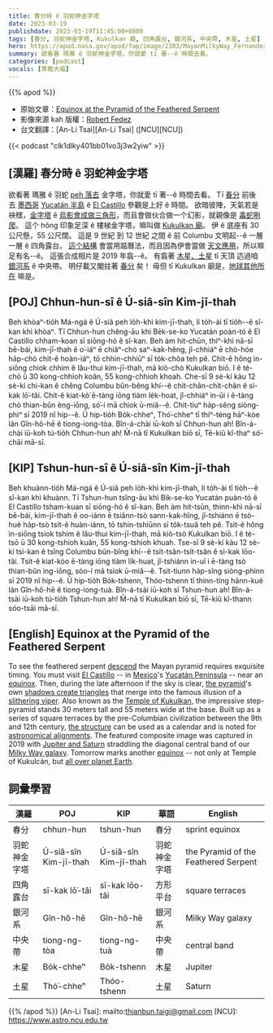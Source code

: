 ```yaml
---
title: 春分時 ê 羽蛇神金字塔
date: 2023-03-19
publishdate: 2023-03-19T11:45:00+0800
tags: [春分, 羽蛇神金字塔, Kukulkan 廟, 四角露台, 銀河系, 中央帶, 木星, 土星]
hero: https://apod.nasa.gov/apod/fap/image/2303/MayanMilkyWay_Fernandez_1080.jpg
summary: 欲看著 瑪雅 ê 羽蛇神金字塔，你就愛 tī 著--ê 時間去看。
categories: [podcast]
vocals: [草莓大福]
---
```


{{% apod %}}

- 原始文章：[Equinox at the Pyramid of the Feathered Serpent](https://apod.nasa.gov/apod/ap230319.html)
- 影像來源 kah 版權：[Robert Fedez](https://www.instagram.com/robert_fedez/)
- 台文翻譯：[An-Li Tsai][An-Li Tsai] ([NCU][NCU])

{{< podcast "clk1dlky401bb01vo3j3w2yiw" >}}

## [漢羅] 春分時 ê 羽蛇神金字塔
欲看著 瑪雅 ê 羽蛇 [peh 落去][descend] 金字塔，你就愛 tī 著--ê 時間去看。
Tī [春分][equinox 1] 前後 去 [墨西哥][Mexico] [Yucatán 半島][Yucatán Peninsula] ê [El Castillo][El Castillo] 參觀是上好 ê 時間。
欲暗彼陣，天氣若是袂䆀，[金字塔][the pyramid] ê [烏影會成做三角形][shadows create triangles]，而且會做伙合做一个幻影，就親像是 [毒蛇咧爬][slithering viper]。
這个 hŏng 印象足深 ê 樓梯金字塔，嘛叫做 [Kukulkan 廟][Temple of Kukulkan]。
伊 ê 底座有 30 公尺懸，55 公尺闊。
這是 9 世紀 到 12 世紀 之間 ê 前 Columbu 文明起--ê 一層一層 ê 四角露台。
[這个結構][the structure] 會當用踮曆法，而且因為伊會當做 [天文應用][astronomical alignments]，所以嘛足有名--ê。
這張合成相片是 2019 年翕--ê。
有翕著 [木星、土星][Jupiter and Saturn] tī 天頂 迒過咱 [銀河系][Milky Way galaxy] ê 中央帶。
明仔載又閣拄著 [春分][equinox 2] 矣！
毋但 tī Kukulkan 廟是，[地球其他所在][all over planet Earth] 嘛是。

## [POJ] Chhun-hun-sî ê Ú-siâ-sîn Kim-jī-thah
Beh khòaⁿ-tio̍h Má-ngá ê Ú-siâ peh lo̍h-khì kim-jī-thah, lí to̍h-ài tī tio̍h--ê sî-kan khì khòaⁿ.
Tī Chhun-hun chêng-āu khì Be̍k-se-ko Yucatán poàn-tó ê El Castillo chham-koan sī siōng-hó ê sî-kan.
Beh àm hit-chūn, thiⁿ-khì nā-sī bē-bái, kim-jī-thah ê o͘-iáⁿ ē chiâⁿ-chò saⁿ-kak-hêng, jî-chhiáⁿ ē chò-hóe ha̍p-chò chi̍t-ê hoàn-iáⁿ, tō chhin-chhiūⁿ sī to̍k-chôa teh pê.
Chit-ê hőng ìn-siōng chiok chhim ê lâu-thui kim-jī-thah, mā kiò-chò Kukulkan biō.
I ê té-chō ū 30 kong-chhioh koân, 55 kong-chhioh khoah.
Che-sī 9 sè-kí kàu 12 sè-kí chi-kan ê chêng Columbu bûn-bêng khí--ê chi̍t-chân-chi̍t-chân ê sì-kak lō͘-tâi.
Chit-ê kiat-kò͘ ē-tàng iōng tiàm le̍k-hoat, jî-chhiáⁿ in-ūi i ē-tàng chò thian-bûn èng-iōng, só͘-í mā chiok ū-miâ--ê.
Chit-tiuⁿ ha̍p-sêng siòng-phìⁿ sī 2019 nî hip--ê.
Ū hip-tio̍h Bo̍k-chheⁿ, Thó͘-chheⁿ tī thiⁿ-téng hāⁿ-kòe lán Gîn-hô-hē ê tiong-iong-tòa.
Bîn-á-chài iū-koh sī Chhun-hun ah!
Bîn-á-chài iū-koh tú-tio̍h Chhun-hun ah!
M̄-nā tī Kukulkan biō sī, Tē-kiû kî-thaⁿ só͘-chāi mā-sī.

## [KIP] Tshun-hun-sî ê Ú-siâ-sîn Kim-jī-thah
Beh khuànn-tio̍h Má-ngá ê Ú-siâ peh lo̍h-khì kim-jī-thah, lí to̍h-ài tī tio̍h--ê sî-kan khì khuànn.
Tī Tshun-hun tsîng-āu khì Bi̍k-se-ko Yucatán puàn-tó ê El Castillo tsham-kuan sī siōng-hó ê sî-kan.
Beh àm hit-tsūn, thinn-khì nā-sī bē-bái, kim-jī-thah ê oo-iánn ē tsiânn-tsò sann-kak-hîng, jî-tshiánn ē tsò-hué ha̍p-tsò tsi̍t-ê huàn-iánn, tō tshin-tshiūnn sī to̍k-tsuâ teh pê.
Tsit-ê hőng ìn-siōng tsiok tshim ê lâu-thui kim-jī-thah, mā kiò-tsò Kukulkan biō.
I ê té-tsō ū 30 kong-tshioh kuân, 55 kong-tshioh khuah.
Tse-sī 9 sè-kí kàu 12 sè-kí tsi-kan ê tsîng Columbu bûn-bîng khí--ê tsi̍t-tsân-tsi̍t-tsân ê sì-kak lōo-tâi.
Tsit-ê kiat-kòo ē-tàng iōng tiàm li̍k-huat, jî-tshiánn in-uī i ē-tàng tsò thian-bûn ìng-iōng, sóo-í mā tsiok ū-miâ--ê.
Tsit-tiunn ha̍p-sîng siòng-phìnn sī 2019 nî hip--ê.
Ū hip-tio̍h Bo̍k-tshenn, Thóo-tshenn tī thinn-tíng hānn-kuè lán Gîn-hô-hē ê tiong-iong-tuà.
Bîn-á-tsài iū-koh sī Tshun-hun ah!
Bîn-á-tsài iū-koh tú-tio̍h Tshun-hun ah!
M̄-nā tī Kukulkan biō sī, Tē-kiû kî-thann sóo-tsāi mā-sī.

## [English] Equinox at the Pyramid of the Feathered Serpent

To see the feathered serpent [descend][descend] the Mayan pyramid requires exquisite timing.
You must visit [El Castillo][El Castillo] -- in [Mexico][Mexico]'s [Yucatán Peninsula][Yucatán Peninsula] -- near an [equinox][equinox 1].
Then, during the late afternoon if the sky is clear, [the pyramid][the pyramid]'s own [shadows create triangles][shadows create triangles] that merge into the famous illusion of a [slithering viper][slithering viper].
Also known as the [Temple of Kukulkan][Temple of Kukulkan], the impressive step-pyramid stands 30 meters tall and 55 meters wide at the base.
Built up as a series of square terraces by the pre-Columbian civilization between the 9th and 12th century, [the structure][the structure] can be used as a calendar and is noted for [astronomical alignments][astronomical alignments].
The featured composite image was captured in 2019 with [Jupiter and Saturn][Jupiter and Saturn] straddling the diagonal central band of our [Milky Way galaxy][Milky Way galaxy].
Tomorrow marks another [equinox][equinox 2] -- not only at Temple of Kukulcán, but [all over planet Earth][all over planet Earth].


## 詞彙學習

|漢羅|POJ|KIP|華語|English|
|-|-|-|-|-|
|春分|chhun-hun|tshun-hun|春分|sprint equinox|
|羽蛇神金字塔|Ú-siâ-sîn Kim-jī-thah|Ú-siâ-sîn Kim-jī-thah|羽蛇神金字塔|the Pyramid of the Feathered Serpent|
|四角露台|sī-kak lō͘-tâi|sī-kak lōo-tâi|方形平台|square terraces|
|銀河系|Gîn-hô-hē|Gîn-hô-hē|銀河系|Milky Way galaxy|
|中央帶|tiong-ng-tòa|tiong-ng-tuà|中央帶|central band|
|木星|Bo̍k-chheⁿ|Bo̍k-tshenn|木星|Jupiter|
|土星|Thó͘-chheⁿ|Thóo-tshenn|土星|Saturn|

{{% /apod %}}
[An-Li Tsai]: mailto:thianbun.taigi@gmail.com
[NCU]: https://www.astro.ncu.edu.tw

[copyright]: https://apod.nasa.gov/apod/fap/lib/about_apod.html#srapply
[License]: https://creativecommons.org/licenses/by/2.0/

[descend]:https://www.youtube.com/watch?v=Zvv9EnBuem4
[El Castillo]:https://en.wikipedia.org/wiki/El_Castillo,_Chichen_Itza
[Mexico]:https://en.wikipedia.org/wiki/Mexico
[Yucatán Peninsula]:https://en.wikipedia.org/wiki/Yucat%C3%A1n_Peninsula
[equinox 1]:https://apod.nasa.gov/apod/ap230319.htmlap190320.html
[the pyramid]:https://www.atlasobscura.com/places/pyramid-kukulcan-chichen-itza
[shadows create triangles]:https://youtu.be/Zvv9EnBuem4
[slithering viper]:https://en.wikipedia.org/wiki/Quetzalcoatl
[Temple of Kukulkan]:https://en.wikipedia.org/wiki/Chichen_Itza
[the structure]:https://www.youtube.com/watch?v=ZcAZkHjUS6s
[astronomical alignments]:http://www.exploratorium.edu/ancientobs/chichen/HTML/alignments.html
[Jupiter and Saturn]:https://apod.nasa.gov/apod/ap230319.htmlap201223.html
[Milky Way galaxy]:https://exoplanets.nasa.gov/blog/1563/our-milky-way-galaxy-how-big-is-space/
[equinox 2]:https://en.wikipedia.org/wiki/Equinox
[all over planet Earth]:https://solarsystem.nasa.gov/planets/earth/in-depth/
